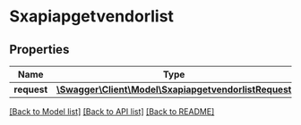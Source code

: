 # Sxapiapgetvendorlist

## Properties
Name | Type | Description | Notes
------------ | ------------- | ------------- | -------------
**request** | [**\Swagger\Client\Model\SxapiapgetvendorlistRequest**](SxapiapgetvendorlistRequest.md) |  | [optional] 

[[Back to Model list]](../README.md#documentation-for-models) [[Back to API list]](../README.md#documentation-for-api-endpoints) [[Back to README]](../README.md)


